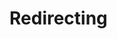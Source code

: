 <html lang="en" xml:lang="en" xmlns="http://www.w3.org/1999/xhtml">

<head>
    <meta http-equiv="Content-Type" content="text/html; charset=utf-8" />
    <meta http-equiv="refresh" content="1;URL=mailto:rektor@metu.edu.tr?subject=Alternatif%20Notlandırma%20Sistemi&cc=kok@metu.edu.tr,tgencoz@metu.edu.tr,ahmety@metu.edu.tr,zeyrek@metu.edu.tr,orahmet@metu.edu.tr,balkan@metu.edu.tr,neriman@metu.edu.tr,rsari@metu.edu.tr,ozgul@metu.edu.tr,kyasar@metu.edu.tr,dezeyrek@metu.edu.tr,ougur@metu.edu.tr,sabaris@metu.edu.tr,kalipcil@metu.edu.tr,gtuncer@metu.edu.tr,bkirkici@metu.edu.tr" />
    <link rel="stylesheet" type="text/css" href="css/style.css">
    <title>Redirect to mail</title>
</head>

<body>
    <div class='body'>
        <span>
            <span></span>
            <span></span>
            <span></span>
            <span></span>
        </span>
        <div class='base'>
            <span></span>
            <div class='face'></div>
        </div>
    </div>
    <div class='longfazers'>
        <span></span>
        <span></span>
        <span></span>
        <span></span>
    </div>
    <h1>Redirecting</h1>
</body>

</html>

